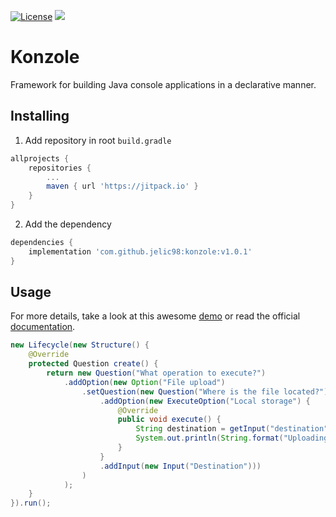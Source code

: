 [![License](https://img.shields.io/badge/License-Apache%202.0-blue.svg)](https://opensource.org/licenses/Apache-2.0)
[![](https://jitpack.io/v/jelic98/konzole.svg)](https://jitpack.io/#jelic98/konzole)

# Konzole

Framework for building Java console applications in a declarative manner.  

<!--[![asciicast](https://asciinema.org/a/UN47SjA7deOP2iMy4sXX0Inmh.svg)](https://asciinema.org/a/UN47SjA7deOP2iMy4sXX0Inmh)-->

## Installing

1. Add repository in root ```build.gradle```

```gradle
allprojects {
    repositories {
        ...
        maven { url 'https://jitpack.io' }
    }
}
```

2. Add the dependency

```gradle
dependencies {
	implementation 'com.github.jelic98:konzole:v1.0.1'
}
```

## Usage

For more details, take a look at this awesome [demo](https://github.com/jelic98/konzole/blob/develop/demo/src/main/java/com/konzole/demo/Main.java) or read the official [documentation](https://jelic98.github.io/konzole).  

```java
new Lifecycle(new Structure() {
    @Override
    protected Question create() {
        return new Question("What operation to execute?")
            .addOption(new Option("File upload")
                .setQuestion(new Question("Where is the file located?")
                    .addOption(new ExecuteOption("Local storage") {
                        @Override
                        public void execute() {
                            String destination = getInput("destination").getValue();
                            System.out.println(String.format("Uploading file to %s", destination));
                        }
                    }
                    .addInput(new Input("Destination")))
                )
            );
    }
}).run();
```
